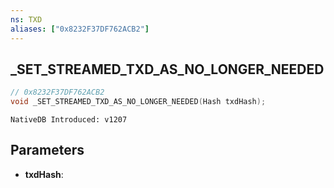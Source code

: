 ```yaml
---
ns: TXD
aliases: ["0x8232F37DF762ACB2"]
---
```

## _SET_STREAMED_TXD_AS_NO_LONGER_NEEDED

```c
// 0x8232F37DF762ACB2
void _SET_STREAMED_TXD_AS_NO_LONGER_NEEDED(Hash txdHash);
```

```
NativeDB Introduced: v1207
```

## Parameters
* **txdHash**:
